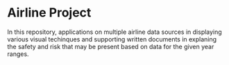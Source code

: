 # Airline Project
In this repository, applications on multiple airline data sources in displaying various visual techinques and supporting written documents in explaning the safety and risk that may be present based on data for the given year ranges. 
